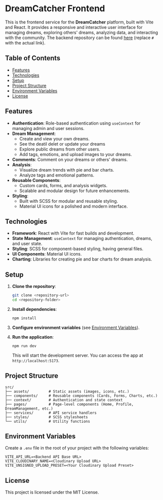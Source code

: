 # DreamCatcher Frontend

This is the frontend service for the **DreamCatcher** platform, built with Vite and React. It provides a responsive and interactive user interface for managing dreams, exploring others' dreams, analyzing data, and interacting with the community. The backend repository can be found [here](https://github.com/FabulousDreams/Backend) (replace `#` with the actual link).

## Table of Contents

- [Features](#features)
- [Technologies](#technologies)
- [Setup](#setup)
- [Project Structure](#project-structure)
- [Environment Variables](#environment-variables)
- [License](#license)

## Features

- **Authentication**: Role-based authentication using `useContext` for managing admin and user sessions.
- **Dream Management**:
  - Create and view your own dreams.
  - See the deatil delet or update your dreams
  - Explore public dreams from other users.
  - Add tags, emotions, and upload images to your dreams.
- **Comments**: Comment on your dreams or others' dreams.
- **Analysis**:
  - Visualize dream trends with pie and bar charts.
  - Analyze tags and emotional patterns.
- **Reusable Components**:
  - Custom cards, forms, and analysis widgets.
  - Scalable and modular design for future enhancements.
- **Styling**:
  - Built with SCSS for modular and reusable styling.
  - Material UI icons for a polished and modern interface.

## Technologies

- **Framework**: React with Vite for fast builds and development.
- **State Management**: `useContext` for managing authentication, dreams, and user state.
- **Styling**: SCSS for component-based styling, having general files.
- **UI Components**: Material UI icons.
- **Charting**: Libraries for creating pie and bar charts for dream analysis.

## Setup

1. **Clone the repository**:

   ```bash
   git clone <repository-url>
   cd <repository-folder>
   ```

2. **Install dependencies**:

   ```bash
   npm install
   ```

3. **Configure environment variables** (see [Environment Variables](#environment-variables)).

4. **Run the application**:

   ```bash
   npm run dev
   ```

   This will start the development server. You can access the app at `http://localhost:5173`.

## Project Structure

```plaintext
src/
├── assets/         # Static assets (images, icons, etc.)
├── components/     # Reusable components (Cards, Forms, Charts, etc.)
├── context/        # Authentication and state context
├── pages/          # Page-level components (Home, Profile, DreamManagement, etc.)
├── services/       # API service handlers
├── styles/         # SCSS stylesheets
└── utils/          # Utility functions
```

## Environment Variables

Create a `.env` file in the root of your project with the following variables:

```env
VITE_API_URL=<Backend API Base URL>
VITE_CLOUDINARY_NAME=<Cloudinary Upload URL>
VITE_UNSIGNED_UPLOAD_PRESET=<Your Cloudinary Upload Preset>
```

## License

This project is licensed under the MIT License.
